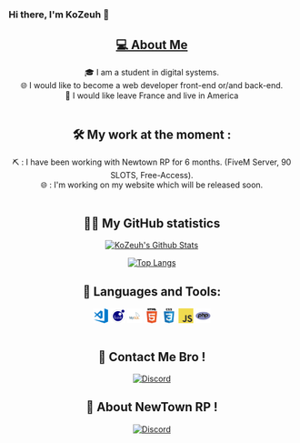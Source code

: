 ### Hi there, I'm KoZeuh 👋

<u><h2 align='center'> 💻 About Me </h2></u>

<div align="center">🎓 I am a student in digital systems.</div>
<div align="center">🌐 I would like to become a web developer front-end or/and back-end.</div>
<div align="center">🏴 I would like leave France and live in America</div><br>

<h2 align='center'> 🛠️ My work at the moment : </h2>
<div align="center">⛏️ : I have been working with Newtown RP for 6 months. (FiveM Server, 90 SLOTS, Free-Access).</div>
<div align="center">🌐 : I'm working on my website which will be released soon.</div>
<br/>

<h2 align='center'> ✍🏼 My GitHub statistics</h2>
<div align='center'>

[![KoZeuh's Github Stats](https://github-readme-stats.vercel.app/api?username=KoZeuh&show_icons=true)](https://github.com/KoZeuh)

[![Top Langs](https://github-readme-stats.vercel.app/api/top-langs/?username=KoZeuh)](https://github.com/anuraghazra/github-readme-stats)</div>

<h2 align='center'> 🔧 Languages and Tools:</h2>

<div align='center'><img align="center" alt="Visual Studio Code" width="26px" src="https://raw.githubusercontent.com/github/explore/80688e429a7d4ef2fca1e82350fe8e3517d3494d/topics/visual-studio-code/visual-studio-code.png" />
<img align="center" alt="LUA" width="26px" src="https://raw.githubusercontent.com/github/explore/80688e429a7d4ef2fca1e82350fe8e3517d3494d/topics/lua/lua.png" />
<img align="center" alt="MySQL" width="26px" src="https://raw.githubusercontent.com/github/explore/80688e429a7d4ef2fca1e82350fe8e3517d3494d/topics/mysql/mysql.png" />
<img align="center" alt="HTML5" width="26px" src="https://raw.githubusercontent.com/github/explore/80688e429a7d4ef2fca1e82350fe8e3517d3494d/topics/html/html.png" />
<img align="center" alt="CSS3" width="26px" src="https://raw.githubusercontent.com/github/explore/80688e429a7d4ef2fca1e82350fe8e3517d3494d/topics/css/css.png" />
<img align="center" alt="JavaScript" width="26px" src="https://raw.githubusercontent.com/github/explore/80688e429a7d4ef2fca1e82350fe8e3517d3494d/topics/javascript/javascript.png" />
<img align="center" alt="PHP" width="26px" src="https://raw.githubusercontent.com/github/explore/80688e429a7d4ef2fca1e82350fe8e3517d3494d/topics/php/php.png" />
</div>
<br>

<h2 align='center'> 📱 Contact Me Bro ! </h2>

<p align="center">
    <a href="https://discord.com/users/700100983648419902"><img alt="Discord" src="https://img.shields.io/badge/Discord-KoZeuh-blue?style=flat-square&logo=discord"></a> <br>
</p>

<h2 align='center'> 📱 About NewTown RP ! </h2>

<p align="center">
    <a href="https://discord.gg/ncvSUu5"><img alt="Discord" src="https://img.shields.io/badge/Discord-Join_NewTownRP-blue?style=flat-square&logo=discord"></a> <br>
</p>

